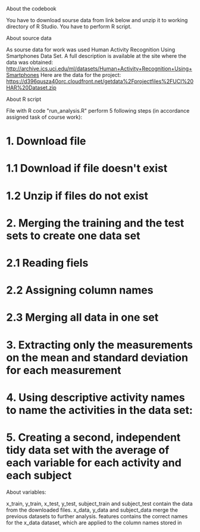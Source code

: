 About the codebook

You have to download sourse data from link below and unzip it to working directory of R Studio.
You have to perform R script.


About source data

As sourse data for work was used Human Activity Recognition Using Smartphones Data Set. A full description is available at the site where the data was obtained: http://archive.ics.uci.edu/ml/datasets/Human+Activity+Recognition+Using+Smartphones Here are the data for the project: https://d396qusza40orc.cloudfront.net/getdata%2Fprojectfiles%2FUCI%20HAR%20Dataset.zip

About R script

File with R code "run_analysis.R" perform 5 following steps (in accordance assigned task of course work):
# 1. Download file
# 1.1 Download if file doesn't exist
# 1.2 Unzip if files do not exist
# 2. Merging the training and the test sets to create one data set
# 2.1 Reading fiels
# 2.2 Assigning column names
# 2.3 Merging all data in one set
# 3. Extracting only the measurements on the mean and standard deviation for each measurement
# 4. Using descriptive activity names to name the activities in the data set:
# 5. Creating a second, independent tidy data set with the average of each variable for each activity and each subject

About variables:

x_train, y_train, x_test, y_test, subject_train and subject_test contain the data from the downloaded files.
x_data, y_data and subject_data merge the previous datasets to further analysis.
features contains the correct names for the x_data dataset, which are applied to the column names stored in